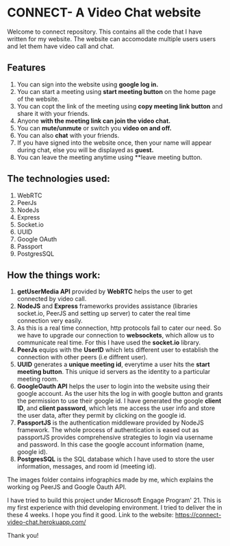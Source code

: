 # CONNECT- A Video Chat website

Welcome to connect repository. This contains all the code that I have written for my website. The website can accomodate multiple users users and let them have video call and chat.

## Features

1. You can sign into the website using **google log in.**
2. You can start a meeting using **start meeting button** on the home page of the website.
3. You can copt the link of the meeting using **copy meeting link button** and share it with your friends.
4. Anyone **with the meeting link can join the video chat.**
5. You can **mute/unmute** or switch you **video on and off.**
6. You can also **chat** with your friends.
7. If you have signed into the website once, then your name will appear during chat, else you will be displayed as **guest.**
8. You can leave the meeting anytime using **leave meeting button.

## The technologies used:

1. WebRTC
2. PeerJs
3. NodeJs
4. Express
5. Socket.io
6. UUID
7. Google OAuth
8. Passport
9. PostgresSQL

## How the things work:

1. **getUserMedia API** provided by **WebRTC** helps the user to get connected by video call.
2. **NodeJS** and **Express** frameworks provides assistance (libraries socket.io, PeerJS and setting up server) to cater the real time connection very easily. 
3. As this is a real time connection, http protocols fail to cater our need. So we have to upgrade our connection to **websockets**, which allow us to communicate real time. For this I have used the **socket.io** library.
4. **PeerJs** equips with the **UserID** which lets different user to establish the connection with other peers (i.e diffrent user).
5. **UUID** generates a **unique meeting id**, everytime a user hits the **start meeting button**. This unique id servers as the identity to a particular meeting room.
6. **GoogleOauth API** helps the user to login into the website using their google account. As the user hits the log in with google button and grants the permission to use their google id. I have generated the google **client ID**, and **client password**, which lets me access the user info and store the user data, after they permit by clicking on the google id. 
7. **PassportJS** is the authentication middleware provided by NodeJS framework. The whole process of authentication is eased out as passportJS provides comprehensive strategies to login via username and password. In this case the google account information (name, google id).
8. **PostgresSQL** is the SQL database which I have used to store the user information, messages, and room id (meeting id).

The images folder contains infographics made by me, which explains the working og PeerJS and Google Oauth API.

I have tried to build this project under Microsoft Engage Program' 21. This is my first experience with thid developing environment. I tried to deliver the in these 4 weeks. I hope you find it good. Link to the website: https://connect-video-chat.herokuapp.com/

Thank you!
